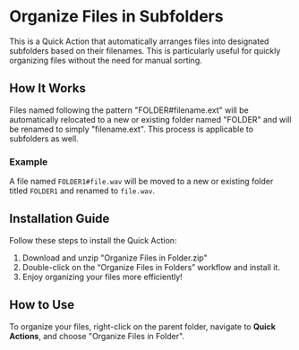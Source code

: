 # Organize Files in Subfolders

This is a Quick Action that automatically arranges files into designated subfolders based on their filenames. This is particularly useful for quickly organizing files without the need for manual sorting.

## How It Works

Files named following the pattern "FOLDER#filename.ext" will be automatically relocated to a new or existing folder named "FOLDER" and will be renamed to simply "filename.ext". This process is applicable to subfolders as well.

### Example

A file named `FOLDER1#file.wav` will be moved to a new or existing folder titled `FOLDER1` and renamed to `file.wav`.

## Installation Guide

Follow these steps to install the Quick Action:

1. Download and unzip "Organize Files in Folder.zip"
2. Double-click on the “Organize Files in Folders” workflow and install it.
3. Enjoy organizing your files more efficiently!

## How to Use

To organize your files, right-click on the parent folder, navigate to **Quick Actions**, and choose "Organize Files in Folder".
